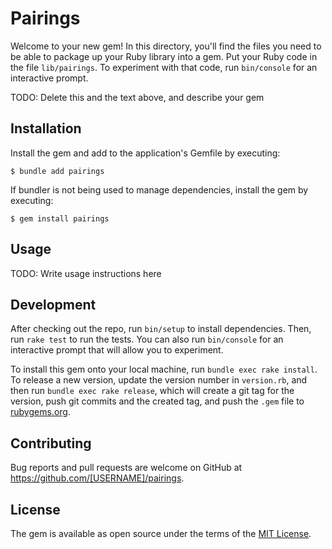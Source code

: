 # Pairings

Welcome to your new gem! In this directory, you'll find the files you need to be able to package up your Ruby library into a gem. Put your Ruby code in the file `lib/pairings`. To experiment with that code, run `bin/console` for an interactive prompt.

TODO: Delete this and the text above, and describe your gem

## Installation

Install the gem and add to the application's Gemfile by executing:

    $ bundle add pairings

If bundler is not being used to manage dependencies, install the gem by executing:

    $ gem install pairings

## Usage

TODO: Write usage instructions here

## Development

After checking out the repo, run `bin/setup` to install dependencies. Then, run `rake test` to run the tests. You can also run `bin/console` for an interactive prompt that will allow you to experiment.

To install this gem onto your local machine, run `bundle exec rake install`. To release a new version, update the version number in `version.rb`, and then run `bundle exec rake release`, which will create a git tag for the version, push git commits and the created tag, and push the `.gem` file to [rubygems.org](https://rubygems.org).

## Contributing

Bug reports and pull requests are welcome on GitHub at https://github.com/[USERNAME]/pairings.

## License

The gem is available as open source under the terms of the [MIT License](https://opensource.org/licenses/MIT).
